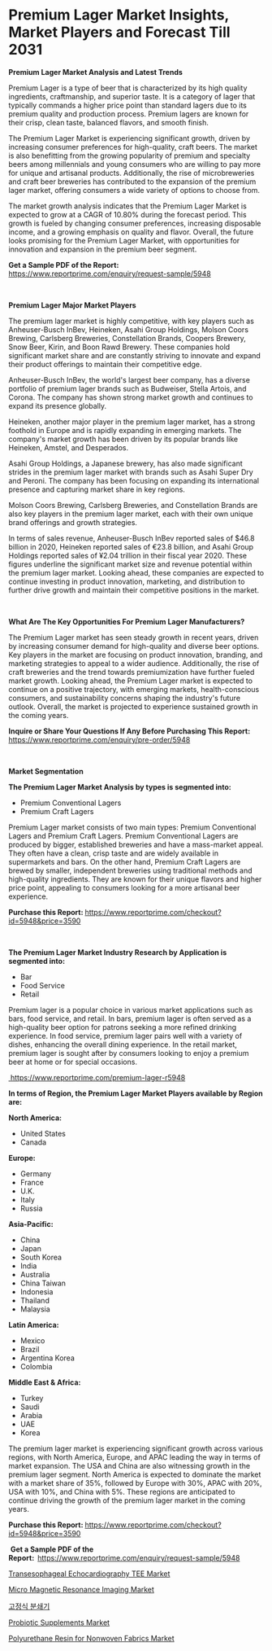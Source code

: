 <p><h1>Premium Lager Market Insights, Market Players and Forecast Till 2031</h1></p><p><strong>Premium Lager Market Analysis and Latest Trends</strong></p>
<p><p>Premium Lager is a type of beer that is characterized by its high quality ingredients, craftmanship, and superior taste. It is a category of lager that typically commands a higher price point than standard lagers due to its premium quality and production process. Premium lagers are known for their crisp, clean taste, balanced flavors, and smooth finish.</p><p>The Premium Lager Market is experiencing significant growth, driven by increasing consumer preferences for high-quality, craft beers. The market is also benefitting from the growing popularity of premium and specialty beers among millennials and young consumers who are willing to pay more for unique and artisanal products. Additionally, the rise of microbreweries and craft beer breweries has contributed to the expansion of the premium lager market, offering consumers a wide variety of options to choose from.</p><p>The market growth analysis indicates that the Premium Lager Market is expected to grow at a CAGR of 10.80% during the forecast period. This growth is fueled by changing consumer preferences, increasing disposable income, and a growing emphasis on quality and flavor. Overall, the future looks promising for the Premium Lager Market, with opportunities for innovation and expansion in the premium beer segment.</p></p>
<p><strong>Get a Sample PDF of the Report:&nbsp;</strong> <a href="https://www.reportprime.com/enquiry/request-sample/5948">https://www.reportprime.com/enquiry/request-sample/5948</a></p>
<p>&nbsp;</p>
<p><strong>Premium Lager Major Market Players</strong></p>
<p><p>The premium lager market is highly competitive, with key players such as Anheuser-Busch InBev, Heineken, Asahi Group Holdings, Molson Coors Brewing, Carlsberg Breweries, Constellation Brands, Coopers Brewery, Snow Beer, Kirin, and Boon Rawd Brewery. These companies hold significant market share and are constantly striving to innovate and expand their product offerings to maintain their competitive edge.</p><p>Anheuser-Busch InBev, the world's largest beer company, has a diverse portfolio of premium lager brands such as Budweiser, Stella Artois, and Corona. The company has shown strong market growth and continues to expand its presence globally.</p><p>Heineken, another major player in the premium lager market, has a strong foothold in Europe and is rapidly expanding in emerging markets. The company's market growth has been driven by its popular brands like Heineken, Amstel, and Desperados.</p><p>Asahi Group Holdings, a Japanese brewery, has also made significant strides in the premium lager market with brands such as Asahi Super Dry and Peroni. The company has been focusing on expanding its international presence and capturing market share in key regions.</p><p>Molson Coors Brewing, Carlsberg Breweries, and Constellation Brands are also key players in the premium lager market, each with their own unique brand offerings and growth strategies.</p><p>In terms of sales revenue, Anheuser-Busch InBev reported sales of $46.8 billion in 2020, Heineken reported sales of €23.8 billion, and Asahi Group Holdings reported sales of ¥2.04 trillion in their fiscal year 2020. These figures underline the significant market size and revenue potential within the premium lager market. Looking ahead, these companies are expected to continue investing in product innovation, marketing, and distribution to further drive growth and maintain their competitive positions in the market.</p></p>
<p>&nbsp;</p>
<p><strong>What Are The Key Opportunities For Premium Lager Manufacturers?</strong></p>
<p><p>The Premium Lager market has seen steady growth in recent years, driven by increasing consumer demand for high-quality and diverse beer options. Key players in the market are focusing on product innovation, branding, and marketing strategies to appeal to a wider audience. Additionally, the rise of craft breweries and the trend towards premiumization have further fueled market growth. Looking ahead, the Premium Lager market is expected to continue on a positive trajectory, with emerging markets, health-conscious consumers, and sustainability concerns shaping the industry's future outlook. Overall, the market is projected to experience sustained growth in the coming years.</p></p>
<p><strong>Inquire or Share Your Questions If Any Before Purchasing This Report:</strong> <a href="https://www.reportprime.com/enquiry/pre-order/5948">https://www.reportprime.com/enquiry/pre-order/5948</a></p>
<p>&nbsp;</p>
<p><strong>Market Segmentation</strong></p>
<p><strong>The Premium Lager Market Analysis by types is segmented into:</strong></p>
<p><ul><li>Premium Conventional Lagers</li><li>Premium Craft Lagers</li></ul></p>
<p><p>Premium Lager market consists of two main types: Premium Conventional Lagers and Premium Craft Lagers. Premium Conventional Lagers are produced by bigger, established breweries and have a mass-market appeal. They often have a clean, crisp taste and are widely available in supermarkets and bars. On the other hand, Premium Craft Lagers are brewed by smaller, independent breweries using traditional methods and high-quality ingredients. They are known for their unique flavors and higher price point, appealing to consumers looking for a more artisanal beer experience.</p></p>
<p><strong>Purchase this Report:&nbsp;</strong><a href="https://www.reportprime.com/checkout?id=5948&price=3590">https://www.reportprime.com/checkout?id=5948&price=3590</a></p>
<p>&nbsp;</p>
<p><strong>The Premium Lager Market Industry Research by Application is segmented into:</strong></p>
<p><ul><li>Bar</li><li>Food Service</li><li>Retail</li></ul></p>
<p><p>Premium lager is a popular choice in various market applications such as bars, food service, and retail. In bars, premium lager is often served as a high-quality beer option for patrons seeking a more refined drinking experience. In food service, premium lager pairs well with a variety of dishes, enhancing the overall dining experience. In the retail market, premium lager is sought after by consumers looking to enjoy a premium beer at home or for special occasions.</p></p>
<p><a href="https://www.reportprime.com/premium-lager-r5948">&nbsp;https://www.reportprime.com/premium-lager-r5948</a></p>
<p><strong>In terms of Region, the Premium Lager Market Players available by Region are:</strong></p>
<p>
    <p> <strong> North America: </strong>
        <ul>
            <li>United States</li>
            <li>Canada</li>
        </ul>
        </p> 
    <p> <strong> Europe: </strong>
        <ul>
            <li>Germany</li>
            <li>France</li>
            <li>U.K.</li>
            <li>Italy</li>
            <li>Russia</li>
        </ul>
        </p> 
    <p> <strong> Asia-Pacific: </strong>
        <ul>
            <li>China</li>
            <li>Japan</li>
            <li>South Korea</li>
            <li>India</li>
            <li>Australia</li>
            <li>China Taiwan</li>
            <li>Indonesia</li>
            <li>Thailand</li>
            <li>Malaysia</li>
        </ul>
        </p> 
    <p> <strong> Latin America: </strong>
        <ul>
            <li>Mexico</li>
            <li>Brazil</li>
            <li>Argentina Korea</li>
            <li>Colombia</li>
        </ul>
        </p> 
    <p> <strong> Middle East & Africa: </strong>
        <ul>
            <li>Turkey</li>
            <li>Saudi</li>
            <li>Arabia</li>
            <li>UAE</li>
            <li>Korea</li>
        </ul>
    </p>
    </p>
<p><p>The premium lager market is experiencing significant growth across various regions, with North America, Europe, and APAC leading the way in terms of market expansion. The USA and China are also witnessing growth in the premium lager segment. North America is expected to dominate the market with a market share of 35%, followed by Europe with 30%, APAC with 20%, USA with 10%, and China with 5%. These regions are anticipated to continue driving the growth of the premium lager market in the coming years.</p></p>
<p><strong>Purchase this Report: </strong><a href="https://www.reportprime.com/checkout?id=5948&price=3590">https://www.reportprime.com/checkout?id=5948&price=3590</a></p>
<p>&nbsp;<strong>Get a Sample PDF of the Report:&nbsp;&nbsp;</strong><a href="https://www.reportprime.com/enquiry/request-sample/5948">https://www.reportprime.com/enquiry/request-sample/5948</a></p>
<p><strong></strong></p>
<p><p><a href="https://issuu.com/reportprime-2/docs/transesophageal-echocardiography-te_958b16bb7a067f">Transesophageal Echocardiography TEE Market</a></p><p><a href="https://issuu.com/reportprime-2/docs/micro-magnetic-resonance-imaging-ma_0c21c3b2d65fa2">Micro Magnetic Resonance Imaging Market</a></p><p><a href="https://medium.com/@jonatanjast1928/2024%EB%85%84%EB%B6%80%ED%84%B0-2031%EB%85%84%EA%B9%8C%EC%A7%80%EC%9D%98-%EA%B3%A0%EC%A0%95%EC%8B%9D-%ED%81%AC%EB%9F%AC%EC%85%94-%EC%8B%9C%EC%9E%A5-%EC%A0%90%EC%9C%A0%EC%9C%A8-%EB%B0%8F-%EA%B2%BD%EC%9F%81-%ED%99%98%EA%B2%BD%EC%97%90-%EB%8C%80%ED%95%9C-%ED%86%B5%EC%B0%B0%EB%A0%A5-1079ed0c3d96">고정식 분쇄기</a></p><p><a href="https://github.com/julyju69/Market-Research-Report-List-4/blob/main/probiotic-supplements-market.md">Probiotic Supplements Market</a></p><p><a href="https://medium.com/@codystark63/polyurethane-resin-for-nonwoven-fabrics-market-a-global-and-regional-analysis-focus-on-region-977321799745">Polyurethane Resin for Nonwoven Fabrics Market</a></p></p>
